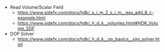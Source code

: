* Read Volume/Scalar Field  
    * https://www.sidefx.com/docs/hdk/_s_i_m_2_s_i_m__gas_add_8_c-example.html
    * https://www.sidefx.com/docs/hdk/_h_d_k__volumes.html#HDK_Volume_SDF
* DOP Solver  
    * https://www.sidefx.com/docs/hdk/_h_d_k__op_basics__sim_solver.html
